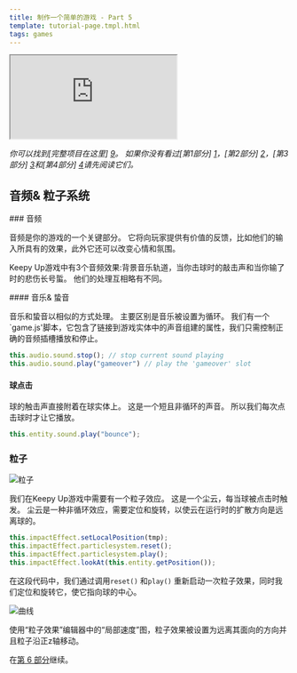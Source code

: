 ```yaml
---
title: 制作一个简单的游戏 - Part 5
template: tutorial-page.tmpl.html
tags: games
---
```


<iframe src="https://playcanv.as/p/KH37bnOk?overlay=false"></iframe>

*你可以找到[完整项目在这里] [9]。 如果你没有看过[第1部分] [1]，[第2部分] [2]，[第3部分] [3]和[第4部分] [4]请先阅读它们。*

## 音频& 粒子系统

### 音频

音频是你的游戏的一个关键部分。 它将向玩家提供有价值的反馈，比如他们的输入所具有的效果，此外它还可以改变心情和氛围。

Keepy Up游戏中有3个音频效果:背景音乐轨道，当你击球时的敲击声和当你输了时的悲伤长号蜇。 他们的处理互相略有不同。

#### 音乐& 蛰音

音乐和蛰音以相似的方式处理。 主要区别是音乐被设置为循环。 我们有一个`game.js'脚本，它包含了链接到游戏实体中的声音组建的属性，我们只需控制正确的音频插槽播放和停止。

```javascript
this.audio.sound.stop(); // stop current sound playing
this.audio.sound.play("gameover") // play the 'gameover' slot
```

#### 球点击

球的触击声直接附着在球实体上。 这是一个短且非循环的声音。 所以我们每次点击球时才让它播放。

```javascript
this.entity.sound.play("bounce");
```

### 粒子

![粒子][7]

我们在Keepy Up游戏中需要有一个粒子效应。 这是一个尘云，每当球被点击时触发。 尘云是一种非循环效应，需要定位和旋转，以使云在运行时的扩散方向是远离球的。

```javascript
this.impactEffect.setLocalPosition(tmp);
this.impactEffect.particlesystem.reset();
this.impactEffect.particlesystem.play();
this.impactEffect.lookAt(this.entity.getPosition());
```

在这段代码中，我们通过调用`reset()` 和`play()` 重新启动一次粒子效果，同时我们定位和旋转它，使它指向球的中心。

![曲线][8]

使用“粒子效果”编辑器中的“局部速度”图，粒子效果被设置为远离其面向的方向并且粒子沿正z轴移动。

在[第 6 部分][6]继续。

[1]: /tutorials/beginner/keepyup-part-one
[2]: /tutorials/beginner/keepyup-part-two
[3]: /tutorials/beginner/keepyup-part-three
[4]: /tutorials/beginner/keepyup-part-four
[6]: /tutorials/beginner/keepyup-part-six
[7]: /images/tutorials/beginner/keepyup-part-five/particle-bounce.gif
[8]: /images/tutorials/beginner/keepyup-part-five/particle-velocity-curves.jpg
[9]: https://playcanvas.com/project/406050

